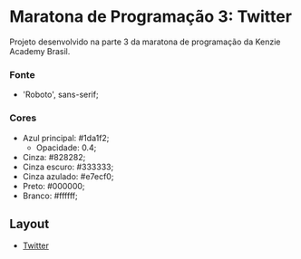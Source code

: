 # Maratona de Programação 3: Twitter

Projeto desenvolvido na parte 3 da maratona de programação da Kenzie Academy Brasil.


### Fonte

- 'Roboto', sans-serif;

### Cores

- Azul principal: #1da1f2;
    - Opacidade: 0.4;
- Cinza: #828282;
- Cinza escuro: #333333;
- Cinza azulado: #e7ecf0;
- Preto: #000000;
- Branco: #ffffff;

## Layout

- [Twitter](./assets/img/twitter.png)
